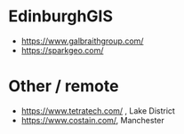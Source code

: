 # EdinburghGIS

* https://www.galbraithgroup.com/
* https://sparkgeo.com/

# Other / remote
* https://www.tetratech.com/ , Lake District
* https://www.costain.com/, Manchester
